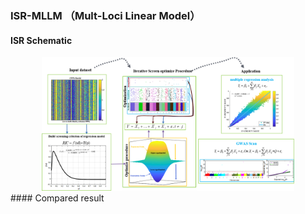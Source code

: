 ### ISR-MLLM （Mult-Loci Linear Model）

#### ISR Schematic
<div align="center"><a href="https://f1000research.com/articles/5-1574/v1"><img src="Fig/ISR.png" width="80%" alt="pca"></a></div>
#### Compared result


